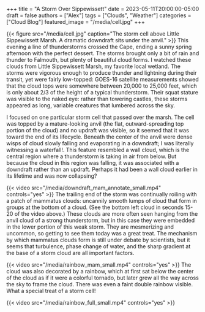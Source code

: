 +++
title = "A Storm Over Sippewissett"
date = 2023-05-11T20:00:00-05:00
draft = false
authors = ["Alex"]
tags = ["Clouds", "Weather"]
categories = ["Cloud Blog"]
featured_image = "/media/cell.jpg"
+++

{{< figure src="/media/cell.jpg" caption="The storm cell above Little Sippewissett Marsh. A dramatic downdraft sits under the anvil." >}}
This evening a line of thunderstorms crossed the Cape, ending a sunny spring afternoon with the perfect dessert. The storms brought only a bit of rain and thunder to Falmouth, but plenty of beautiful cloud forms. I watched these clouds from Little Sippewissett Marsh, my favorite local wetland. The storms were vigorous enough to produce thunder and lightning during their transit, yet were fairly low-topped: GOES-16 satellite measurements showed that the cloud tops were somewhere between 20,000 to 25,000 feet, which is only about 2/3 of the height of a typical thunderstorm. Their squat stature was visible to the naked eye: rather than towering castles, these storms appeared as long, variable creatures that lumbered across the sky. 

I focused on one particular storm cell that passed over the marsh. The cell was topped by a mature-looking anvil (the flat, outward-spreading top portion of the cloud) and no updraft was visible, so it seemed that it was toward the end of its lifecycle. Beneath the center of the anvil were dense wisps of cloud slowly falling and evaporating in a downdraft; I was literally witnessing a waterfall!. This feature resembled a wall cloud, which is the central region where a thunderstorm is taking in air from below. But because the cloud in this region was falling, it was associated with a downdraft rather than an updraft. Perhaps it had been a wall cloud earlier in its lifetime and was now collapsing?

{{< video src="/media/downdraft_mam_annotate_small.mp4" controls="yes" >}}
The trailing end of the storm was continually roiling with a patch of mammatus clouds: uncannily smooth lumps of cloud that form in groups at the bottom of a cloud. (See the bottom left cloud in seconds 15-20 of the video above.) These clouds are more often seen hanging from the anvil cloud of a strong thunderstorm, but in this case they were embedded in the lower portion of this weak storm. They are mesmerizing and uncommon, so getting to see them today was a great treat. The mechanism by which mammatus clouds form is still under debate by scientists, but it seems that turbulence, phase change of water, and the sharp gradient at the base of a storm cloud are all important factors.

{{< video src="/media/rainbow_mam_small.mp4" controls="yes" >}}
The cloud was also decorated by a rainbow, which at first sat below the center of the cloud as if it were a colorful tornado, but later grew all the way across the sky to frame the cloud. There was even a faint double rainbow visible. What a special treat of a storm cell! 

{{< video src="/media/rainbow_full_small.mp4" controls="yes" >}}



